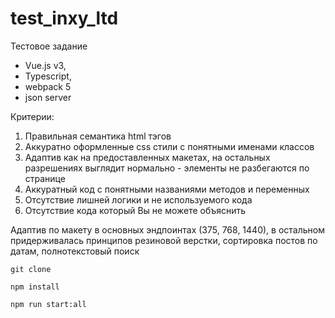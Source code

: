 # test_inxy_ltd
Тестовое задание
- Vue.js v3,
- Typescript,
- webpack 5
- json server


Критерии:
1. Правильная семантика html тэгов
2. Аккуратно оформленные css стили с понятными именами классов
3. Адаптив как на предоставленных макетах, на остальных разрешениях выглядит нормально - элементы не разбегаются по странице
4. Аккуратный код с понятными названиями методов и переменных
5. Отсутствие лишней логики и не используемого кода
6. Отсутствие кода который Вы не можете объяснить

Адаптив по макету в основных эндпоинтах (375, 768, 1440), в остальном придерживалась принципов резиновой верстки, сортировка постов по датам, полнотекстовый поиск


```
git clone
```
```
npm install
```
```
npm run start:all
```
